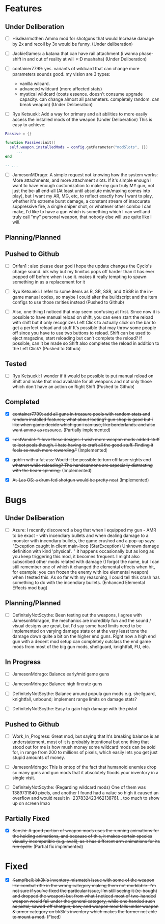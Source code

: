 
# Features

## Under Deliberation

- [ ] Hisdearmother: Ammo mod for shotguns that would Increase damage by 2x and recoil by 3x would be funny. (Under deliberation)

- [ ] JackieGames: a katana that can have rail attachment (i wanna phase-shift in and out of reality at will >:D muahaha) (Under Deliberation)

- [ ] container7799: yes. variants of wildcard that can change more parameters sounds good. my vision are 3 types:
  - vanilla wilcard.
  - advanced wildcard (more affected stats)
  - mystical wildcard (costs essence. doesn't consume upgrade capacity. can change almost all parameters. completely random. can break weapon)
  (Under Deliberation)

- [ ] Ryu Ketsueki: Add a way for primary and alt abilities to more easily access the installed mods of the weapon (Under Deliberation)
This is easy to achieve:
```lua
Passive = {}

function Passive:init()
  self.weapon.installedMods = config.getParameter("modSlots", {})
  -- ...
end

-- ...

```

- [ ] JamesonMDrago: A simple request not knowing how the system works: More attachments, and more attachment slots.
  If it's simple enough I want to have enough customization to make my gun truly MY gun, not just the be-all end-all (At least until absolute min/maxing comes into play), but I want my AR, MG, etc, to reflect exactly how I want to play, whether it's extreme burst damage, a constant stream of inaccurate suppressive fire, a single sniper shot, or whatever other combo I can make, I'd like to have a gun which is something which I can well and truly call "my" personal weapon, that nobody else will use quite like I will.


## Planning/Planned

## Pushed to Github

- [ ] Orifan1 : also please dear god i hope the update changes the Cyclo's charge sound. idk why but my tinnitus pops off harder than it has ever popped off before when i use it. makes it really tempting to spawn something in as a replacement for it


- [ ] Ryu Ketsueki: I refer to some items as R, SR, SSR, and XSSR in the in-game manual codex, so maybe I could alter the buildscript and the item configs to use those rarities instead (Pushed to Github)

- [ ] Also, one thing I noticed that may seem confusing at first. Since now it is possible to have manual reload on shift, you can even start the reload with shift but it only recognizes Left Click to actually click on the bar to get a perfect reload and stuff
It's possible that may throw some people off since you have to use two buttons to reload. Shift can be used to eject magazine, start reloading but can't complete the reload? If possible, can it be made so Shift also completes the reload in addition to the Left Click? (Pushed to Github)


## Tested

- [ ] Ryu Ketsueki: I wonder if it would be possible to put manual reload on Shift and make that mod available for all weapons and not only those which don't have an action on Right Shift (Pushed to Github)

## Completed

- [x] ~~container7799: add all guns in treasure pools with random stats and random installed features; what about looting? gun shop is good but i like when game decide which gun i can use, like borderlands. and also want ammo as resource.~~ (Partially implemented)

- [x] ~~LostVandal: "I love these designs. I wish more weapon mods added stuff to loot pools though. I hate having to craft all the good stuff. Finding it feels so much more rewarding."~~ (Implemented) 

- [x] ~~goblin with a fat ass: Would it be possible to turn off laser sights and whatnot while reloading? The handcannons are especially distracting with the beam spinning.~~ (Implemented)

- [x] ~~At-Las OS: a drum fed shotgun would be pretty neat~~ (Implemented)

# Bugs

## Under Deliberation

- [ ] Azure: I recently discovered a bug that when I equipped my gun - AMR to be exact - with incendiary bullets and when dealing damage to a monster with incendiary bullets, the game crushed and a pop-up says: "Exception caught in client main-loop (StarException) Unknown damage definition with kind 'physical'. " it happens occasionally but as long as you keep triggering this mod, it becomes frequent. I might also subscribed other mods related with damage (I forgot the name, but I can still remember one of which it changed the elemental effects when hit, for example: you can frozen the enemy with ice elemental weapon) when I tested this. As so far with my reasoning, I could tell this crash has something to do with the incendiary bullets. (Enhanced Elemental Effects mod bug)

## Planning/Planned

- [ ] DefinitelyNotScythe: Been testing out the weapons, I agree with JamesonMdragon, the mechanics are incredibly fun and the sound / visual designs are great, but I'd say some hard limits need to be implemented on varying damage stats or at the very least tone the damage down quite a bit on the higher end guns. Right now a high end gun with a decent mod setup can completely outclass the end game mods from most of the big gun mods, shellguard, knightfall, FU, etc.

## In Progress

- [ ] JamesonMdrago: Balance early/mid game guns

- [ ] JamesonMdrago: Balance high firerate guns

- [ ] DefinitelyNotScythe: Balance around popula gun mods e.g. shellguard, knightfall, unbound; implement range limits on damage stats?

- [ ] DefinitelyNotScythe: Easy to gain high damage with the pistol

## Pushed to Github

- [ ] Work_In_Progress: Great mod, but saying that it's breaking balance is an understatement, most of it is probably intentional but one thing that stood out for me is how mush money some wildcard mods can be sold for, in range from 200 to millions of pixels, which easily lets you get just stupid amounts of money.

- [ ] JamesonMdrago: This is ontop of the fact that humanoid enemies drop so many guns and gun mods that it absolutely floods your inventory in a single visit.

- [ ] DefinitelyNotScythe: (Regarding wildcard mods) One of them was 1389731840 pixels, and another I found had a value so high it caused an overflow and would result in -237832423462138761... too much to show up on screen lmao

## Partially Fixed

- [x] ~~Sanshi: A good portion of weapon mods uses the running animations for the holding animations, and because of this, it makes certain species visually incompatible (e.g. avali), as it has different arm animations for its run cycle.~~ (Partial fix implemented)

# Fixed

- [x] ~~Kampfbell: bk3k's Inventory mismatch issue with some of the weapon like combat rifle in the wrong category making them not moddable. I'm not sure if you've fixed the particular issue, I'm still seeing it (re-bought and dropped the weapon) but from what I noticed most of two-handed weapon would fall under the general category, while one handed such as pistol, sawed-off shotgun, bow, and weapon mod falls under weapon & armor category on bk3k's inventory which makes the former not able to mount a mod.~~ (Fixed)
